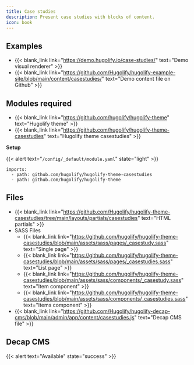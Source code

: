 ```yaml
---
title: Case studies
description: Present case studies with blocks of content.
icon: book
---
```


## Examples

- {{< blank_link link="https://demo.hugolify.io/case-studies/" text="Demo visual renderer" >}}
- {{< blank_link link="https://github.com/Hugolify/hugolify-example-site/blob/main/content/casestudies/" text="Demo content file on Github" >}}

## Modules required

- {{< blank_link link="https://github.com/hugolify/hugolify-theme" text="Hugolify theme" >}}
- {{< blank_link link="https://github.com/hugolify/hugolify-theme-casestudies" text="Hugolify theme casestudies" >}}

**Setup**

{{< alert text="`/config/_default/module.yaml`" state="light" >}}

```go-html-template
imports:
  - path: github.com/hugolify/hugolify-theme-casestudies
  - path: github.com/hugolify/hugolify-theme
```

## Files

- {{< blank_link link="https://github.com/Hugolify/hugolify-theme-casestudies/tree/main/layouts/partials/casestudies" text="HTML partials" >}}
- SASS Files
  - {{< blank_link link="https://github.com/hugolify/hugolify-theme-casestudies/blob/main/assets/sass/pages/_casestudy.sass" text="Single page" >}}
  - {{< blank_link link="https://github.com/hugolify/hugolify-theme-casestudies/blob/main/assets/sass/pages/_casestudies.sass" text="List page" >}}
  - {{< blank_link link="https://github.com/hugolify/hugolify-theme-casestudies/blob/main/assets/sass/components/_casestudy.sass" text="Item component" >}}
  - {{< blank_link link="https://github.com/hugolify/hugolify-theme-casestudies/blob/main/assets/sass/components/_casestudies.sass" text="Items component" >}}
- {{< blank_link link="https://github.com/Hugolify/hugolify-decap-cms/blob/main/admin/app/content/casestudies.js" text="Decap CMS file" >}}

## Decap CMS

{{< alert text="Available" state="success" >}}
